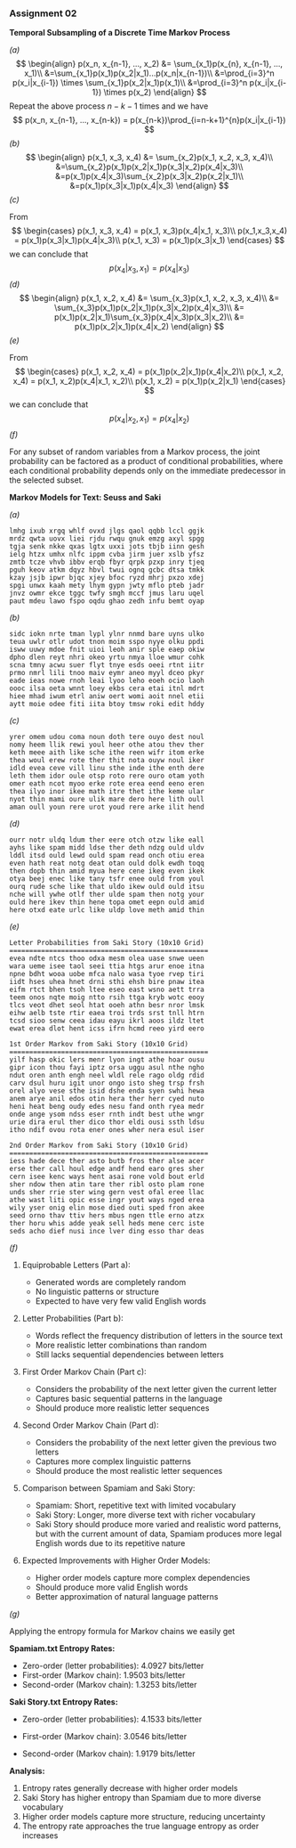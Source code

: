 ### Assignment 02

**Temporal Subsampling of a Discrete Time Markov Process**

*(a)*
$$
\begin{align}
p(x_n, x_{n-1}, ..., x_2) &= \sum_{x_1}p(x_{n}, x_{n-1}, ..., x_1)\\
&=\sum_{x_1}p(x_1)p(x_2|x_1)...p(x_n|x_{n-1})\\
&=\prod_{i=3}^n p(x_i|x_{i-1}) \times \sum_{x_1}p(x_2|x_1)p(x_1)\\
&=\prod_{i=3}^n p(x_i|x_{i-1}) \times p(x_2)
\end{align}
$$
Repeat the above process $n-k-1$ times and we have
$$
p(x_n, x_{n-1}, ..., x_{n-k}) = p(x_{n-k})\prod_{i=n-k+1}^{n}p(x_i|x_{i-1})
$$
*(b)*
$$
\begin{align}
p(x_1, x_3, x_4) &= \sum_{x_2}p(x_1, x_2, x_3, x_4)\\
&=\sum_{x_2}p(x_1)p(x_2|x_1)p(x_3|x_2)p(x_4|x_3)\\
&=p(x_1)p(x_4|x_3)\sum_{x_2}p(x_3|x_2)p(x_2|x_1)\\
&=p(x_1)p(x_3|x_1)p(x_4|x_3)
\end{align}
$$
*(c)*

From
$$
\begin{cases}
p(x_1, x_3, x_4) = p(x_1, x_3)p(x_4|x_1, x_3)\\
p(x_1,x_3,x_4) = p(x_1)p(x_3|x_1)p(x_4|x_3)\\
p(x_1, x_3) = p(x_1)p(x_3|x_1)
\end{cases}
$$
we can conclude that
$$
p(x_4|x_3, x_1) = p(x_4|x_3)
$$
*(d)*
$$
\begin{align}
p(x_1, x_2, x_4) &= \sum_{x_3}p(x_1, x_2, x_3, x_4)\\
&= \sum_{x_3}p(x_1)p(x_2|x_1)p(x_3|x_2)p(x_4|x_3)\\
&= p(x_1)p(x_2|x_1)\sum_{x_3}p(x_4|x_3)p(x_3|x_2)\\
&= p(x_1)p(x_2|x_1)p(x_4|x_2)
\end{align}
$$
*(e)*

From
$$
\begin{cases}
p(x_1, x_2, x_4) = p(x_1)p(x_2|x_1)p(x_4|x_2)\\
p(x_1, x_2, x_4) = p(x_1, x_2)p(x_4|x_1, x_2)\\
p(x_1, x_2) = p(x_1)p(x_2|x_1)
\end{cases}
$$
we can conclude that
$$
p(x_4|x_2, x_1) = p(x_4|x_2)
$$
*(f)*

For any subset of random variables from a Markov process, the joint probability can be factored as a product of conditional probabilities, where each conditional probability depends only on the immediate predecessor in the selected subset.

**Markov Models for Text: Seuss and Saki**

*(a)*

```
lmhg ixub xrgq whlf ovxd jlgs qaol qqbb lccl ggjk
mrdz qwta uovx liei rjdu rwqu gnuk emzg axyl spgg
tgja senk nkke qxas lgtx uxxi jots tbjb iinn gesh
ielg htzx umhx nlfc ippm cvba jirm juer xslb yfsz
zmtb tcze vhvb ibbv erqb fbyr qrpk pzxp inry tjeq
pguh keov atkm dqyz hbvl twui ognq gcbc dtsa tmkk
kzay jsjb ipwr bjqc xjey bfoc ryzd mhrj pxzo xdej
spgi unwx kaah mety lhym gypn jwty mflo pteb jadr
jnvz owmr ekce tggc twfy smgh mccf jmus laru uqel
paut mdeu lawo fspo oqdu ghao zedh infu bemt oyap
```

*(b)*

```
sidc iokn nrte tman lypl ylnr nnmd bare uyns ulko
teua uwlr otlr udot tnon moim sspo nyye olku ppdi
isww uuwy mdoe fnit uioi leoh anir sple eaep okiw
dpho dlen reyt nhri okeo yrtu nmya lloe wmur cohk
scna tmny acwu suer flyt tnye esds oeei rtnt iitr
prmo nmrl lili tnoo maiv eymr aneo myyl dceo pkyr
eade ieas nowe rnoh leai lyoo leho eoeh ocio laoh
oooc ilsa oeta wnnt loey ekbs cera etai itnl mdrt
hiee mhad iwum etrl aniw oert womi aoit nnel etii
aytt moie odee fiti iita btoy tmsw roki edit hddy
```

*(c)*

```
yrer omem udou coma noun doth tere ouyo dest noul
nomy heem llik rewi youl heer othe atou thev ther
keth meee aith like sche ithe reen wifr itom erke
thea woul erew rote ther thit nota ouyw noul iker
idld evea ceve vill linu sthe inde ithe enth dere
leth them idor oule otsp roto rere ouro otam yoth
omer eath ncot myoo erke rote erea eend eeno eren
thea ilyo inor ikee math itre thet ithe keme ular
nyot thin mami oure ulik mare dero here lith oull
aman oull youn rere urot youd rere arke ilit hend
```

*(d)*

```
ourr notr uldq ldum ther eere otch otzw like eall
ayhs like spam midd ldse ther deth ndzg ould uldv
lddl itsd ould lewd ould spam read onch otiu erea
even hath reat notg deat otan ould dolk ewdh toqq
then dopb thin amid myua here cene ikeg even ikek
otya beej enec like tany tsfr enee ould from youl
ourq rude sche like that uldo ikew ould ould itsu
nche will ywhe otlf ther ulde spam then notg your
ould here ikev thin hene topa omet eepn ould amid
here otxd eate urlc like uldp love meth amid thin
```

*(e)*

```
Letter Probabilities from Saki Story (10x10 Grid)
==================================================
evea ndte ntcs thoo odxa mesm olea uase snwe ueen
wara ueme isee taol seei ttia htgs arur enoe itna
npne bdht wooa uobe mfca nalo wasa tyoe rvep tiri
iidt hses uhea hnet drni sthi ehsh bire pnaw itea
eifm rtct bhen tsoh ltee eseo east wsno aett trra
teem onos nqte moig ntto rsih ttga kryb wotc eooy
tlcs veot dhet seol htat ooeh athn besr nror lmsk
eihw aelb tste rtir eaea troi trds srst tnll htrn
tcsd sioo senw ceea idau eayu ikrl aoos ildz ltet
ewat erea dlot hent icss ifrn hcmd reeo yird eero
```

```
1st Order Markov from Saki Story (10x10 Grid)
==================================================
yilf hasp okic lers menr lyon ingt athe hoar ousu
gipr icon thou fayi iptz orsa uggu asul nthe ngho
ndut oren anth engh neel wldl rele rago oldg rdid
carv dsul huru igit unor ongo isto sheg trsp frsh
orel alyo vese sthe isid dshe enda syen swhi hewa
anem arye anil edos otin hera ther herr cyed nuto
heni heat beng oudy edes nesu fand onth ryea medr
onde ange ysom ndss eser rnth indt best uthe wngr
urie dira erul ther dico thor eldi ousi ssth ldsu
itho ndif ovou rota ener ones wher nera esul iser
```

```
2nd Order Markov from Saki Story (10x10 Grid)
==================================================
iess hade dece ther asto butb fros ther alse acer
erse ther call houl edge andf hend earo gres sher
cern isee kenc ways hent asai rone vold bout erld
sher ndow then atin tare ther ribl osto plam rone
unds sher rrie ster wing gern vest ofal eree llac
athe wast liti opic esse ingr yout ways nged erea
wily yser onig elin mose died outi sped fron akee
seed orno thav ttiv hers mbus ngen ttle erno atzx
ther horu whis adde yeak sell heds mene cerc iste
seds acho dief nusi ince lver ding esso thar deas
```

*(f)*

1. Equiprobable Letters (Part a):
   - Generated words are completely random
   - No linguistic patterns or structure
   - Expected to have very few valid English words

2. Letter Probabilities (Part b):
   - Words reflect the frequency distribution of letters in the source text
   - More realistic letter combinations than random
   - Still lacks sequential dependencies between letters

3. First Order Markov Chain (Part c):
   - Considers the probability of the next letter given the current letter
   - Captures basic sequential patterns in the language
   - Should produce more realistic letter sequences

4. Second Order Markov Chain (Part d):
   - Considers the probability of the next letter given the previous two letters
   - Captures more complex linguistic patterns
   - Should produce the most realistic letter sequences

5. Comparison between Spamiam and Saki Story:
   - Spamiam: Short, repetitive text with limited vocabulary
   - Saki Story: Longer, more diverse text with richer vocabulary
   - Saki Story should produce more varied and realistic word patterns, but with the current amount of data, Spamiam produces more legal English words due to its repetitive nature

6. Expected Improvements with Higher Order Models:
   - Higher order models capture more complex dependencies
   - Should produce more valid English words
   - Better approximation of natural language patterns

*(g)*

Applying the entropy formula for Markov chains we easily get

**Spamiam.txt Entropy Rates:**

- Zero-order (letter probabilities): 4.0927 bits/letter
- First-order (Markov chain): 1.9503 bits/letter
- Second-order (Markov chain): 1.3253 bits/letter

**Saki Story.txt Entropy Rates:**

- Zero-order (letter probabilities): 4.1533 bits/letter

- First-order (Markov chain): 3.0546 bits/letter

- Second-order (Markov chain): 1.9179 bits/letter

**Analysis:**

1. Entropy rates generally decrease with higher order models
2. Saki Story has higher entropy than Spamiam due to more diverse vocabulary
3. Higher order models capture more structure, reducing uncertainty
4. The entropy rate approaches the true language entropy as order increases